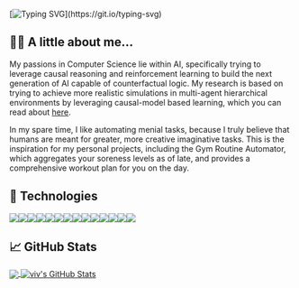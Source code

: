 [![Typing SVG](https://readme-typing-svg.demolab.com?font=Fira+Code&weight=100&size=30&duration=3000&pause=300&color=18FF00&width=435&lines=Hey!+My+name+is+viv.+;Nice+to+meet+you!)](https://git.io/typing-svg)

## :walking_man: A little about me...

My passions in Computer Science lie within AI, specifically trying to leverage causal reasoning and reinforcement learning to build the next generation of AI capable of counterfactual logic. My research is based on trying to achieve more realistic simulations in multi-agent hierarchical environments by leveraging causal-model based learning, which you can read about [here](https://newsroom.lmu.edu/community/seaver-summer-research-vivek-dhingra-25/).

In my spare time, I like automating menial tasks, because I truly believe that humans are meant for greater, more creative imaginative tasks. This is the inspiration for my personal projects, including the Gym Routine Automator, which aggregates your soreness levels as of late, and provides a comprehensive workout plan for you on the day.

## :dvd: Technologies

<img src="https://img.shields.io/badge/PyTorch-EE4C2C?style=for-the-badge&logo=pytorch&logoColor=white"><img src="https://img.shields.io/badge/TensorFlow-FF6F00?style=for-the-badge&logo=tensorflow&logoColor=white"><img src="https://img.shields.io/badge/-HuggingFace-FDEE21?style=for-the-badge&logo=HuggingFace&logoColor=black"><img src="https://img.shields.io/badge/Vercel-000000?style=for-the-badge&logo=vercel&logoColor=white"><img src="https://img.shields.io/badge/Supabase-181818?style=for-the-badge&logo=supabase&logoColor=white"><img src="https://img.shields.io/badge/firebase-ffca28?style=for-the-badge&logo=firebase&logoColor=black"><img src="https://img.shields.io/badge/next%20js-000000?style=for-the-badge&logo=nextdotjs&logoColor=white"><img src="https://img.shields.io/badge/Node%20js-339933?style=for-the-badge&logo=nodedotjs&logoColor=white"><img src="https://img.shields.io/badge/Node%20js-339933?style=for-the-badge&logo=nodedotjs&logoColor=white"><img src="https://img.shields.io/badge/Node%20js-339933?style=for-the-badge&logo=nodedotjs&logoColor=white"><img src="https://img.shields.io/badge/R-276DC3?style=for-the-badge&logo=r&logoColor=white"><img src="https://img.shields.io/badge/React-20232A?style=for-the-badge&logo=react&logoColor=61DAFB"><img src="https://img.shields.io/badge/Numpy-777BB4?style=for-the-badge&logo=numpy&logoColor=white"><img src="https://img.shields.io/badge/Pandas-2C2D72?style=for-the-badge&logo=pandas&logoColor=white">

## &#x1f4c8; GitHub Stats

<a href="https://github.com/Relectrik">
  <img align="center" src="https://github-readme-stats-tau-red-95.vercel.app/api/top-langs/?username=Relectrik&hide=css,html&title_color=ffffff&text_color=c9cacc&icon_color=2bbc8a&bg_color=1d1f21&langs_count=3&size_weight=0.8&count_weight=0.2" />
</a>
<a href="https://github.com/Relectrik">
  <img align="center" src="https://github-readme-stats-tau-red-95.vercel.app/api?username=Relectrik&show_icons=true&line_height=27&count_private=true&title_color=ffffff&text_color=c9cacc&icon_color=2bbc8a&bg_color=1d1f21&custom_title=viv's%20GitHub%20Stats" alt="viv's GitHub Stats" />
</a>
